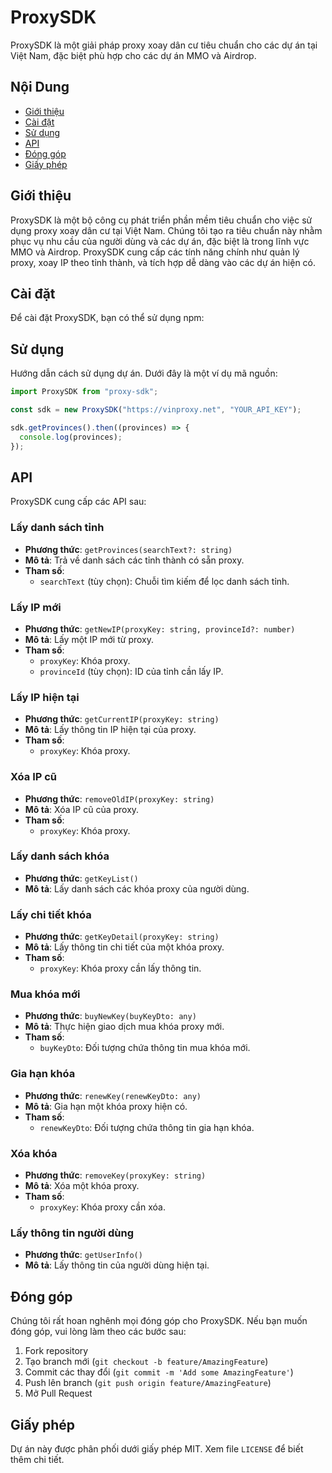 # ProxySDK

ProxySDK là một giải pháp proxy xoay dân cư tiêu chuẩn cho các dự án tại Việt Nam, đặc biệt phù hợp cho các dự án MMO và Airdrop.

## Nội Dung

- [Giới thiệu](#giới-thiệu)
- [Cài đặt](#cài-đặt)
- [Sử dụng](#sử-dụng)
- [API](#api)
- [Đóng góp](#đóng-góp)
- [Giấy phép](#giấy-phép)

## Giới thiệu

ProxySDK là một bộ công cụ phát triển phần mềm tiêu chuẩn cho việc sử dụng proxy xoay dân cư tại Việt Nam. Chúng tôi tạo ra tiêu chuẩn này nhằm phục vụ nhu cầu của người dùng và các dự án, đặc biệt là trong lĩnh vực MMO và Airdrop. ProxySDK cung cấp các tính năng chính như quản lý proxy, xoay IP theo tỉnh thành, và tích hợp dễ dàng vào các dự án hiện có.

## Cài đặt

Để cài đặt ProxySDK, bạn có thể sử dụng npm:

## Sử dụng

Hướng dẫn cách sử dụng dự án. Dưới đây là một ví dụ mã nguồn:

```javascript
import ProxySDK from "proxy-sdk";

const sdk = new ProxySDK("https://vinproxy.net", "YOUR_API_KEY");

sdk.getProvinces().then((provinces) => {
  console.log(provinces);
});
```

## API

ProxySDK cung cấp các API sau:

### Lấy danh sách tỉnh

- **Phương thức**: `getProvinces(searchText?: string)`
- **Mô tả**: Trả về danh sách các tỉnh thành có sẵn proxy.
- **Tham số**:
  - `searchText` (tùy chọn): Chuỗi tìm kiếm để lọc danh sách tỉnh.

### Lấy IP mới

- **Phương thức**: `getNewIP(proxyKey: string, provinceId?: number)`
- **Mô tả**: Lấy một IP mới từ proxy.
- **Tham số**:
  - `proxyKey`: Khóa proxy.
  - `provinceId` (tùy chọn): ID của tỉnh cần lấy IP.

### Lấy IP hiện tại

- **Phương thức**: `getCurrentIP(proxyKey: string)`
- **Mô tả**: Lấy thông tin IP hiện tại của proxy.
- **Tham số**:
  - `proxyKey`: Khóa proxy.

### Xóa IP cũ

- **Phương thức**: `removeOldIP(proxyKey: string)`
- **Mô tả**: Xóa IP cũ của proxy.
- **Tham số**:
  - `proxyKey`: Khóa proxy.

### Lấy danh sách khóa

- **Phương thức**: `getKeyList()`
- **Mô tả**: Lấy danh sách các khóa proxy của người dùng.

### Lấy chi tiết khóa

- **Phương thức**: `getKeyDetail(proxyKey: string)`
- **Mô tả**: Lấy thông tin chi tiết của một khóa proxy.
- **Tham số**:
  - `proxyKey`: Khóa proxy cần lấy thông tin.

### Mua khóa mới

- **Phương thức**: `buyNewKey(buyKeyDto: any)`
- **Mô tả**: Thực hiện giao dịch mua khóa proxy mới.
- **Tham số**:
  - `buyKeyDto`: Đối tượng chứa thông tin mua khóa mới.

### Gia hạn khóa

- **Phương thức**: `renewKey(renewKeyDto: any)`
- **Mô tả**: Gia hạn một khóa proxy hiện có.
- **Tham số**:
  - `renewKeyDto`: Đối tượng chứa thông tin gia hạn khóa.

### Xóa khóa

- **Phương thức**: `removeKey(proxyKey: string)`
- **Mô tả**: Xóa một khóa proxy.
- **Tham số**:
  - `proxyKey`: Khóa proxy cần xóa.

### Lấy thông tin người dùng

- **Phương thức**: `getUserInfo()`
- **Mô tả**: Lấy thông tin của người dùng hiện tại.

## Đóng góp

Chúng tôi rất hoan nghênh mọi đóng góp cho ProxySDK. Nếu bạn muốn đóng góp, vui lòng làm theo các bước sau:

1. Fork repository
2. Tạo branch mới (`git checkout -b feature/AmazingFeature`)
3. Commit các thay đổi (`git commit -m 'Add some AmazingFeature'`)
4. Push lên branch (`git push origin feature/AmazingFeature`)
5. Mở Pull Request

## Giấy phép

Dự án này được phân phối dưới giấy phép MIT. Xem file `LICENSE` để biết thêm chi tiết.
